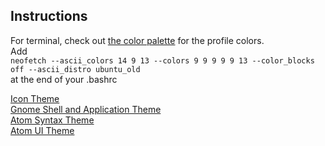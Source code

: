 ## Instructions
For terminal, check out [the color palette](https://github.com/JohnOberhauser/sekiro-autumn-ubuntu-theme/color_palette.yaml) for the profile colors.    
Add    
`neofetch --ascii_colors 14 9 13 --colors 9 9 9 9 9 13 --color_blocks off --ascii_distro ubuntu_old`    
at the end of your .bashrc    

[Icon Theme](https://github.com/JohnOberhauser/sekiro-autumn-icons)    
[Gnome Shell and Application Theme](https://github.com/JohnOberhauser/sekiro-autumn-gnome-theme)    
[Atom Syntax Theme](https://atom.io/themes/sekiro-autumn-syntax)    
[Atom UI Theme](https://atom.io/themes/sekiro-autumn-ui)    
